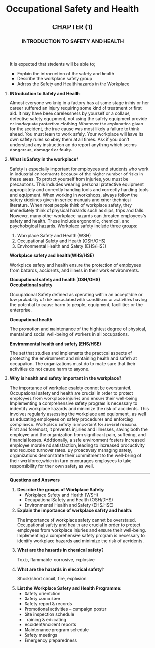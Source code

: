 </html>
    <meta charset="UTF-8">
    <meta name="viewport" content="width=device-width, initial-scale=1.0">
    <link rel="stylesheet" href="styles.css">
</head>
<body>
    <header>
        <h1>Occupational Safety and Health</h1>
        <h2>CHAPTER (1)</h2>
        <h3>INTRODUCTION TO SAFETY AND HEALTH</h3>
    </header><ul>
            <ul><section>
                    <p> It is expected that students will be able to;</p>
                     <ul>
                        <li>Explain the introduction of the safety and health</li>
                        <li>Describe the workplace safety group</li>
                        <li>Adress the Safety and Health hazards in the Workplace</li>
                    </ul>
                </section>
            </ul>
            <section>
                    <ol>
                        <li>
                            <strong>INtroduction to Safety and Health</strong>
                            <p>Almost everyone worknig in a factory has at some stage in his or her career suffered an injury requiring some kind
                                of treatment or first aid. It may have been carelessness by yourself or a collaue, defective safety equipment, not
                                using the safety equipment provide or inadequate protective clothing. Whatever the explanation given for the accident,
                                the true cause was most likely a failure to think ahead. You must learn to work safely. Your workplace will have its own
                                safety rules so obey them at all times. Ask if you don't understand any instruction an do report anything which seems 
                                dangerous, damaged or faulty.
                            </p>
                        </li>
                        <li>
                            <div>
                                <strong>What is Safety in the workplace?</strong>
                            <p>Safety is especially important for employees and students who work in industrial enironments because of the higher number of risks in these                                     areas. To protect yourself from injuries, you must be precautions. This includes wearing personal protective equipment appropiately and correctly handing tools and
                                correctly handing tools and equipment. When working in workshops, always follow the safety uidelines given in serice manuals and other thchnical literature. When most people think of workplace safety, they immediately think of physical hazards such as slips, trips and falls. Nowever, many other 
                                workplace hazards can threaten employees's safety and health. These include ergonomic, chemical, and psychological hazards. Workplace safety include three groups:
                                <ol><li>Workplace Safety and Health (WSH)</li>
                                    <li>Occupational Safety and Health (OSH/OHS)</li>
                                    <li>Environmental Health and Safety (EHS/HSE)</li>
                                </ol>
                            </p>
                                <div>
                                    <strong>Workplace safety and health(WHS/HSE)</strong>
                                    <p>Workplace safety and health ensure the protection of employees from bazards, accidents, and illness in their work environments.</p>
                                </div>
                                <div>
                                    <strong>
                                    <div>Occupational safety and health (OSH/OHS)</div>
                                    <div>Occubational safety</div>
                                    </strong>
                                             <p>
                                                Occupational Safety defined as operating within an acceptable or low probablity of risk associated with conditions or activities having the potential to cause harm to people,
                                                equipment, facillities or the enterprise.
                                            </p>
                                                <div>
                                                    <strong> Occupational health</strong>
                                                </div>
                                                <p>
                                                    The promotion and maintenance of the hightest degree of physical, mental and social well-being of workers in all occupations.
                                                </p>
                                                <div>
                                                    <strong>Environmental health and safety (EHS/HSE)</strong>
                                                    <p>
                                                        The set that studies and implements the practical aspects of protecting the environment and mintaining health and safeth at
                                                        occupation. The organizations must do to make sure that their activities do not cause harm to anyone.
                                                    </p>
                                                </div>   
                                </div>
                        <li><strong>Why is health and safety important in the workplace?</strong></li>
                        <p> The importance of workplac esafety connot be overstanted. Occupational safety and health are crucial in order to protect employees from                                         workplace injuries and ensure their well-being
                            Implementing a comprehensive safety program is necessary to indentify workplace hazards and minimize the risk of accidents. This involves                                     regularly assessing the workplace and equipment
                            , as well as educating employees on safety procedures and enforcing compliance. Workplace safety is important for several reasons.<br>
                            First and foremost, it prevents injuries and illnesses, saving both the employee and the organization from significant pain, suffering, and financial losses. Additionally, a safe environment 
                            fosters increased employee morale nd satisfaction, leading to increased productivity and reduced turnover rates. By proactively managing safety, organizations demonstrate their commitment to the 
                            well-being of their workforce,which in turn encourages employees to take responsibility for their own safety as well.
                        </p>
            <hr>
        <section>
        <h><strong>Questions and Answers</strong></h>
        <ol>
            <li>
                <strong>Describe the groups of Workplace Safety:</strong>
                <ul>
                    <li>Workplace Safety and Health (WSH)</li>
                    <li>Occupational Safety and Health (OSH/OHS)</li>
                    <li>Environmental Health and Safety (EHS/HSE)</li>
                </ul>
            </li>
            <li>
                <strong>Explain the importance of workplace safety and health:</strong>
                <p>The importance of workplace safety cannot be overstated. Occupational safety and health are crucial in order to protect employees from workplace injuries and ensure their well-being. Implementing a comprehensive safety program is necessary to identify workplace hazards and minimize the risk of accidents.</p>
            </li>
            <li>
                <strong>What are the hazards in chemical safety?</strong>
                <p>Toxic, flammable, corrosive, explosive</p>
            </li>
            <li>
                <strong>What are the hazards in electrical safety?</strong>
                <p>Shock/short circuit, fire, explosion</p>
            </li>
            <li>
                <strong>List the Workplace Safety and Health Programme:</strong>
                <ul>
                    <li>Safety orientation</li>
                    <li>Safety committee</li>
                    <li>Safety report & records</li>
                    <li>Promotional activities – campaign poster</li>
                    <li>Site inspection schedule</li>
                    <li>Training & educating</li>
                    <li>Accident/incident reports</li>
                    <li>Maintenance program schedule</li>
                    <li>Safety meetings</li>
                    <li>Emergency preparedness</li>
            </li>
        </ol>
    </ul>
    </section>
</body>
</html>
